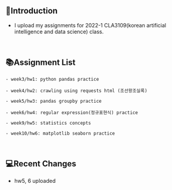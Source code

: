   🚀**Introduction**
  -------------
  + I upload my assignments for 2022-1 CLA3109(korean artificial intelligence and data science) class.
  
  <br/>
  
  📚**Assignment List**
  -----------------
  ```
  - week3/hw1: python pandas practice
  
  - week4/hw2: crawling using requests html (조선왕조실록)
  
  - week5/hw3: pandas groupby practice
  
  - week6/hw4: regular expression(정규표현식) practice
  
  - week9/hw5: statistics concepts
  
  - week10/hw6: matplotlib seaborn practice
  ```
  
  <br/>
  
  💻**Recent Changes**
  ---------
  + hw5, 6 uploaded

